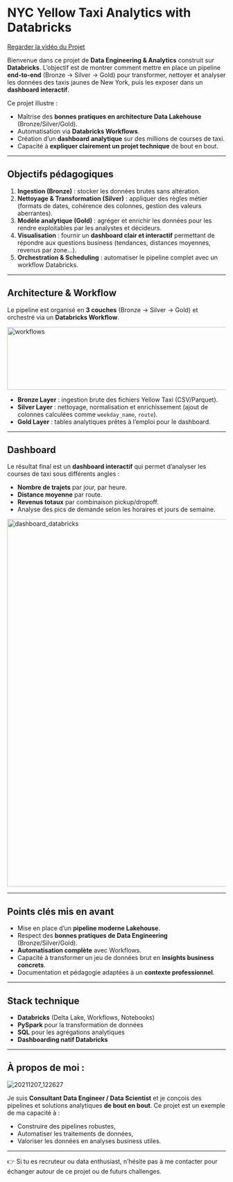 # NYC Yellow Taxi Analytics with Databricks

[Regarder la vidéo du Projet](https://youtu.be/eNSqtSDjkl0)

Bienvenue dans ce projet de **Data Engineering & Analytics** construit sur **Databricks**.
L’objectif est de montrer comment mettre en place un pipeline **end-to-end** (Bronze → Silver → Gold) pour transformer, nettoyer et analyser les données des taxis jaunes de New York, puis les exposer dans un **dashboard interactif**.

Ce projet illustre :

* Maîtrise des **bonnes pratiques en architecture Data Lakehouse** (Bronze/Silver/Gold).
* Automatisation via **Databricks Workflows**.
* Création d’un **dashboard analytique** sur des millions de courses de taxi.
* Capacité à **expliquer clairement un projet technique** de bout en bout.

---

## Objectifs pédagogiques

1. **Ingestion (Bronze)** : stocker les données brutes sans altération.
2. **Nettoyage & Transformation (Silver)** : appliquer des règles métier (formats de dates, cohérence des colonnes, gestion des valeurs aberrantes).
3. **Modèle analytique (Gold)** : agréger et enrichir les données pour les rendre exploitables par les analystes et décideurs.
4. **Visualisation** : fournir un **dashboard clair et interactif** permettant de répondre aux questions business (tendances, distances moyennes, revenus par zone…).
5. **Orchestration & Scheduling** : automatiser le pipeline complet avec un workflow Databricks.

---

## Architecture & Workflow

Le pipeline est organisé en **3 couches** (Bronze → Silver → Gold) et orchestré via un **Databricks Workflow**.

<img width="992" height="145" alt="workflows" src="https://github.com/user-attachments/assets/2656ef32-5ba0-447e-bde8-0902c960e7ee" />

* **Bronze Layer** : ingestion brute des fichiers Yellow Taxi (CSV/Parquet).
* **Silver Layer** : nettoyage, normalisation et enrichissement (ajout de colonnes calculées comme `weekday_name`, `route`).
* **Gold Layer** : tables analytiques prêtes à l’emploi pour le dashboard.

---

## Dashboard

Le résultat final est un **dashboard interactif** qui permet d’analyser les courses de taxi sous différents angles :

* **Nombre de trajets** par jour, par heure.
* **Distance moyenne** par route.
* **Revenus totaux** par combinaison pickup/dropoff.
* Analyse des pics de demande selon les horaires et jours de semaine.

<img width="1594" height="848" alt="dashboard_databricks" src="https://github.com/user-attachments/assets/a09401e8-efda-4930-9138-76ce66f9f646" />

---

## Points clés mis en avant

- Mise en place d’un **pipeline moderne Lakehouse**.
- Respect des **bonnes pratiques de Data Engineering** (Bronze/Silver/Gold).
- **Automatisation complète** avec Workflows.
- Capacité à transformer un jeu de données brut en **insights business concrets**.
- Documentation et pédagogie adaptées à un **contexte professionnel**.

---

## Stack technique

* **Databricks** (Delta Lake, Workflows, Notebooks)
* **PySpark** pour la transformation de données
* **SQL** pour les agrégations analytiques
* **Dashboarding natif Databricks**

---

## À propos de moi :

![20211207_122627](https://github.com/user-attachments/assets/3ebfddaf-7234-428c-bda6-c0d43f203fb2)


Je suis **Consultant Data Engineer / Data Scientist** et je conçois des pipelines et solutions analytiques **de bout en bout**.
Ce projet est un exemple de ma capacité à :

* Construire des pipelines robustes,
* Automatiser les traitements de données,
* Valoriser les données en analyses business utiles.

---

👉 Si tu es recruteur ou data enthusiast, n’hésite pas à me contacter pour échanger autour de ce projet ou de futurs challenges.
